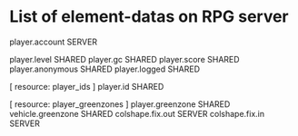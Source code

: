# List of element-datas on RPG server
<!-- Markdown: element.dataname  TYPE -->

player.account    SERVER

player.level      SHARED
player.gc         SHARED
player.score      SHARED
player.anonymous  SHARED
player.logged     SHARED

[ resource: player_ids ]
player.id         SHARED

[ resource: player_greenzones ]
player.greenzone  SHARED
vehicle.greenzone SHARED
colshape.fix.out  SERVER
colshape.fix.in   SERVER